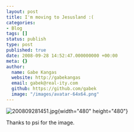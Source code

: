 ```yaml
---
layout: post
title: I'm moving to Jesusland :(
categories:
- Blog
tags: []
status: publish
type: post
published: true
date: 2008-09-28 14:52:47.000000000 +00:00
meta: {}
author:
  name: Gabe Kangas
  website: http://gabekangas
  email: gabek@real-ity.com
  github: https://github.com/gabek
  image: "/images/avatar-64x64.png"
---
```

![200809281451.jpg](http://www.real-ity.com/blog/wp-content/uploads/2008/09/200809281451.jpg){width="480" height="480"}

Thanks to psi for the image.

